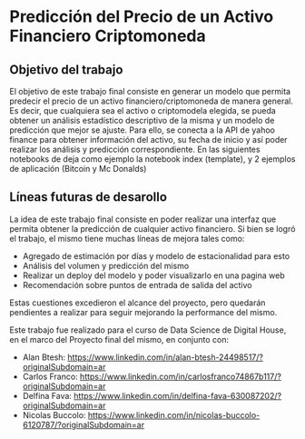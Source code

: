 # Predicción del Precio de un Activo Financiero Criptomoneda

## Objetivo del trabajo

El objetivo de este trabajo final consiste en generar un modelo que permita predecir el precio de un activo financiero/criptomoneda de manera general. Es decir, que cualquiera sea el activo o criptomodela elegida, se pueda obtener un análisis estadístico descriptivo de la misma y un modelo de predicción que mejor se ajuste.
Para ello, se conecta a la API de yahoo finance para obtener información del activo, su fecha de inicio y así poder realizar los análisis y predicción correspondiente.
En las siguientes notebooks de deja como ejemplo la notebook index (template), y 2 ejemplos de aplicación (Bitcoin y Mc Donalds)

## Líneas futuras de desarollo

La idea de este trabajo final consiste en poder realizar una interfaz que permita obtener la predicción de cualquier activo financiero. Si bien se logró el trabajo, el mismo tiene muchas líneas de mejora tales como:
- Agregado de estimación por días y modelo de estacionalidad para esto
- Análisis del volumen y predicción del mismo
- Realizar un deploy del modelo y poder visualizarlo en una pagina web
- Recomendación sobre puntos de entrada de salida del activo

Estas cuestiones excedieron el alcance del proyecto, pero quedarán pendientes a realizar para seguir mejorando la performance del mismo.

Este trabajo fue realizado para el curso de Data Science de Digital House, en el marco del Proyecto final del mismo, en conjunto con:

- Alan Btesh: https://www.linkedin.com/in/alan-btesh-24498517/?originalSubdomain=ar
- Carlos Franco: https://www.linkedin.com/in/carlosfranco74867b117/?originalSubdomain=ar
- Delfina Fava: https://www.linkedin.com/in/delfina-fava-630087202/?originalSubdomain=ar
- Nicolas Buccolo: https://www.linkedin.com/in/nicolas-buccolo-6120787/?originalSubdomain=ar
